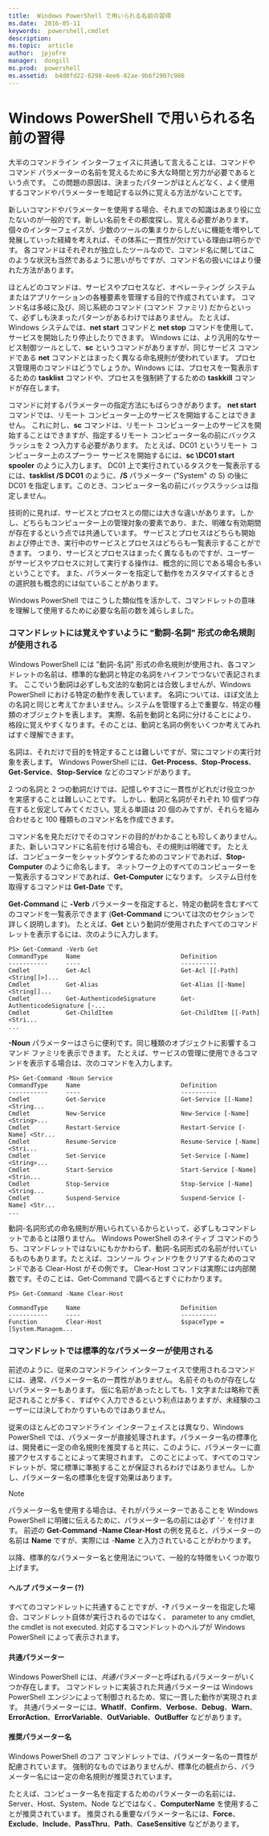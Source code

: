 ```yaml
---
title:  Windows PowerShell で用いられる名前の習得
ms.date:  2016-05-11
keywords:  powershell,cmdlet
description:  
ms.topic:  article
author:  jpjofre
manager:  dongill
ms.prod:  powershell
ms.assetid:  b4d0fd22-8298-4ee6-82ae-9b6f2907c986
---
```


# Windows PowerShell で用いられる名前の習得
大半のコマンドライン インターフェイスに共通して言えることは、コマンドやコマンド パラメーターの名前を覚えるために多大な時間と労力が必要であるという点です。 この問題の原因は、決まったパターンがほとんどなく、よく使用するコマンドやパラメーターを暗記する以外に覚える方法がないことです。

新しいコマンドやパラメーターを使用する場合、それまでの知識はあまり役に立たないのが一般的です。新しい名前をその都度探し、覚える必要があります。 個々のインターフェイスが、少数のツールの集まりからしだいに機能を増やして発展していった経緯を考えれば、その体系に一貫性が欠けている理由は明らかです。 各コマンドはそれぞれが独立したツールなので、コマンド名に関してはこのような状況も当然であるように思いがちですが、コマンド名の扱いにはより優れた方法があります。

ほとんどのコマンドは、サービスやプロセスなど、オペレーティング システムまたはアプリケーションの各種要素を管理する目的で作成されています。 コマンド名は多岐に及び、同じ系統のコマンド (コマンド ファミリ) だからといって、必ずしも決まったパターンがあるわけではありません。 たとえば、Windows システムでは、**net start** コマンドと **net stop** コマンドを使用して、サービスを開始したり停止したりできます。 Windows には、より汎用的なサービス制御ツールとして、**sc** というコマンドがありますが、同じサービス コマンドである **net** コマンドとはまったく異なる命名規則が使われています。 プロセス管理用のコマンドはどうでしょうか。Windows には、プロセスを一覧表示するための **tasklist** コマンドや、プロセスを強制終了するための **taskkill** コマンドが存在します。

コマンドに対するパラメーターの指定方法にもばらつきがあります。 **net start** コマンドでは、リモート コンピューター上のサービスを開始することはできません。 これに対し、**sc** コマンドは、リモート コンピューター上のサービスを開始することはできますが、指定するリモート コンピューター名の前にバックスラッシュを 2 つ入力する必要があります。 たとえば、DC01 というリモート コンピューター上のスプーラー サービスを開始するには、**sc \\DC01 start spooler** のように入力します。 DC01 上で実行されているタスクを一覧表示するには、**tasklist /S DC01** のように、**/S** パラメーター ("System" の S) の後に DC01 を指定します。このとき、コンピューター名の前にバックスラッシュは指定しません。

技術的に見れば、サービスとプロセスとの間には大きな違いがあります。しかし、どちらもコンピューター上の管理対象の要素であり、また、明確な有効期間が存在するという点では共通しています。 サービスとプロセスはどちらも開始および停止でき、実行中のサービスとプロセスはどちらも一覧表示することができます。 つまり、サービスとプロセスはまったく異なるものですが、ユーザーがサービスやプロセスに対して実行する操作は、概念的に同じである場合も多いということです。 また、パラメーターを指定して動作をカスタマイズするときの選択肢も概念的には似ていることがあります。

Windows PowerShell ではこうした類似性を活かして、コマンドレットの意味を理解して使用するために必要な名前の数を減らしました。

### コマンドレットには覚えやすいように "動詞-名詞" 形式の命名規則が使用される
Windows PowerShell には "動詞-名詞" 形式の命名規則が使用され、各コマンドレットの名前は、標準的な動詞と特定の名詞をハイフンでつないで表記されます。 ここでいう動詞は必ずしも文法的な動詞とは合致しませんが、Windows PowerShell における特定の動作を表しています。 名詞については、ほぼ文法上の名詞と同じと考えてかまいません。システムを管理する上で重要な、特定の種類のオブジェクトを表します。 実際、名前を動詞と名詞に分けることにより、格段に覚えやすくなります。そのことは、動詞と名詞の例をいくつか考えてみればすぐ理解できます。

名詞は、それだけで目的を特定することは難しいですが、常にコマンドの実行対象を表します。 Windows PowerShell には、**Get-Process**、**Stop-Process**、**Get-Service**、**Stop-Service** などのコマンドがあります。

2 つの名詞と 2 つの動詞だけでは、記憶しやすさに一貫性がどれだけ役立つかを実感することは難しいことです。 しかし、動詞と名詞がそれぞれ 10 個ずつ存在すると仮定してみてください。覚える単語は 20 個のみですが、それらを組み合わせると 100 種類ものコマンド名を作成できます。

コマンド名を見ただけでそのコマンドの目的がわかることも珍しくありません。また、新しいコマンドに名前を付ける場合も、その規則は明確です。 たとえば、コンピューターをシャットダウンするためのコマンドであれば、**Stop-Computer** のように命名します。 ネットワーク上のすべてのコンピューターを一覧表示するコマンドであれば、**Get-Computer** になります。 システム日付を取得するコマンドは **Get-Date** です。

**Get-Command** に **-Verb** パラメーターを指定すると、特定の動詞を含むすべてのコマンドを一覧表示できます (**Get-Command** については次のセクションで詳しく説明します)。 たとえば、**Get** という動詞が使用されたすべてのコマンドレットを表示するには、次のように入力します。

```
PS> Get-Command -Verb Get
CommandType     Name                            Definition
-----------     ----                            ----------
Cmdlet          Get-Acl                         Get-Acl [[-Path] <String[]>]...
Cmdlet          Get-Alias                       Get-Alias [[-Name] <String[]...
Cmdlet          Get-AuthenticodeSignature       Get-AuthenticodeSignature [-...
Cmdlet          Get-ChildItem                   Get-ChildItem [[-Path] <Stri...
...
```

**-Noun** パラメーターはさらに便利です。同じ種類のオブジェクトに影響するコマンド ファミリを表示できます。 たとえば、サービスの管理に使用できるコマンドを表示する場合は、次のコマンドを入力します。

```
PS> Get-Command -Noun Service
CommandType     Name                            Definition
-----------     ----                            ----------
Cmdlet          Get-Service                     Get-Service [[-Name] <String...
Cmdlet          New-Service                     New-Service [-Name] <String>...
Cmdlet          Restart-Service                 Restart-Service [-Name] <Str...
Cmdlet          Resume-Service                  Resume-Service [-Name] <Stri...
Cmdlet          Set-Service                     Set-Service [-Name] <String>...
Cmdlet          Start-Service                   Start-Service [-Name] <Strin...
Cmdlet          Stop-Service                    Stop-Service [-Name] <String...
Cmdlet          Suspend-Service                 Suspend-Service [-Name] <Str... 
...
```

動詞-名詞形式の命名規則が用いられているからといって、必ずしもコマンドレットであるとは限りません。 Windows PowerShell のネイティブ コマンドのうち、コマンドレットではないにもかかわらず、動詞-名詞形式の名前が付いているものもあります。たとえば、コンソール ウィンドウをクリアするためのコマンドである Clear-Host がその例です。 Clear-Host コマンドは実際には内部関数です。そのことは、Get-Command で調べるとすぐにわかります。

```
PS> Get-Command -Name Clear-Host

CommandType     Name                            Definition
-----------     ----                            ----------
Function        Clear-Host                      $spaceType = [System.Managem...
```

### コマンドレットでは標準的なパラメーターが使用される
前述のように、従来のコマンドライン インターフェイスで使用されるコマンドには、通常、パラメーター名の一貫性がありません。 名前そのものが存在しないパラメーターもあります。 仮に名前があったとしても、1 文字または略称で表記されることが多く、すばやく入力できるという利点はありますが、未経験のユーザーには決してわかりすいものではありません。

従来のほとんどのコマンドライン インターフェイスとは異なり、Windows PowerShell では、パラメーターが直接処理されます。パラメーター名の標準化は、開発者に一定の命名規則を推奨すると共に、このように、パラメーターに直接アクセスすることによって実現されます。 このことによって、すべてのコマンドレットが、常に標準に準拠することが保証されるわけではありません。しかし、パラメーター名の標準化を促す効果はあります。

> [!NOTE]
> パラメーター名を使用する場合は、それがパラメーターであることを Windows PowerShell に明確に伝えるために、パラメーター名の前には必ず '-' を付けます。 前述の **Get-Command -Name Clear-Host** の例を見ると、パラメーターの名前は **Name** ですが、実際には -**Name** と入力されていることがわかります。

以降、標準的なパラメーター名と使用法について、一般的な特徴をいくつか取り上げます。

#### ヘルプ パラメーター (?)
すべてのコマンドレットに共通することですが、**-?** パラメーターを指定した場合、コマンドレット自体が実行されるのではなく、 parameter to any cmdlet, the cmdlet is not executed. 対応するコマンドレットのヘルプが Windows PowerShell によって表示されます。

#### 共通パラメーター
Windows PowerShell には、*共通パラメーター*と呼ばれるパラメーターがいくつか存在します。 コマンドレットに実装された共通パラメーターは Windows PowerShell エンジンによって制御されるため、常に一貫した動作が実現されます。 共通パラメーターには、**WhatIf**、**Confirm**、**Verbose**、**Debug**、**Warn**、**ErrorAction**、**ErrorVariable**、**OutVariable**、**OutBuffer** などがあります。

#### 推奨パラメーター名
Windows PowerShell のコア コマンドレットでは、パラメーター名の一貫性が配慮されています。 強制的なものではありませんが、標準化の観点から、パラメーター名には一定の命名規則が推奨されています。

たとえば、コンピューター名を指定するためのパラメーターの名前には、Server、Host、System、Node などではなく、**ComputerName** を使用することが推奨されています。 推奨される重要なパラメーター名には、**Force**、**Exclude**、**Include**、**PassThru**、**Path**、**CaseSensitive** などがあります。



<!--HONumber=May16_HO2-->


